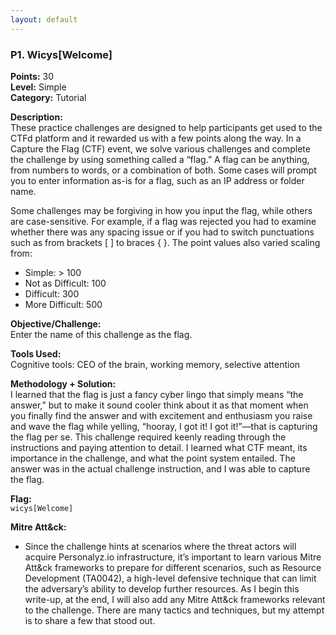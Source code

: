 ```yaml
---
layout: default
---
```


<div class="challenge-box">

### P1. Wicys[Welcome]

**Points:** 30  
**Level:** Simple  
**Category:** Tutorial

**Description:**  
These practice challenges are designed to help participants get used to the CTFd platform and it rewarded us with a few points along the way. In a Capture the Flag (CTF) event, we solve various challenges and complete the challenge by using something called a “flag.” A flag can be anything, from numbers to words, or a combination of both. Some cases will prompt you to enter information as-is for a flag, such as an IP address or folder name.

Some challenges may be forgiving in how you input the flag, while others are case-sensitive. For example, if a flag was rejected you had to examine whether there was any spacing issue or if you had to switch punctuations such as from brackets [ ] to braces { }. The point values also varied scaling from:

- Simple: > 100  
- Not as Difficult: 100  
- Difficult: 300  
- More Difficult: 500

**Objective/Challenge:**  
Enter the name of this challenge as the flag.

**Tools Used:**  
Cognitive tools: CEO of the brain, working memory, selective attention

**Methodology + Solution:**  
I learned that the flag is just a fancy cyber lingo that simply means “the answer,” but to make it sound cooler think about it as that moment when you finally find the answer and with excitement and enthusiasm you raise and wave the flag while yelling, “hooray, I got it! I got it!”—that is capturing the flag per se.  This challenge required keenly reading through the instructions and paying attention to detail. I learned what CTF meant, its importance in the challenge, and what the point system entailed. The answer was in the actual challenge instruction, and I was able to capture the flag.

**Flag:**  
`wicys[Welcome]`

**Mitre Att&ck:**  
- Since the challenge hints at scenarios where the threat actors will acquire Personalyz.io infrastructure, it’s important to learn various Mitre Att&ck frameworks to prepare for different scenarios, such as Resource Development (TA0042), a high-level defensive technique that can limit the adversary’s ability to develop further resources. As I begin this write-up, at the end, I will also add any Mitre Att&ck frameworks relevant to the challenge. There are many tactics and techniques, but my attempt is to share a few that stood out.

</div>

